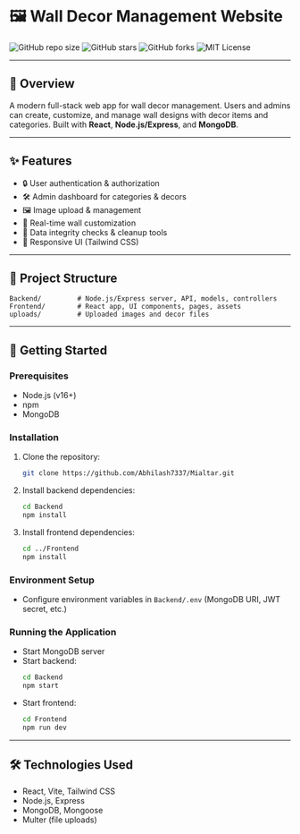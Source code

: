 
# 🖼️ Wall Decor Management Website

![GitHub repo size](https://img.shields.io/github/repo-size/Abhilash7337/Mialtar)
![GitHub stars](https://img.shields.io/github/stars/Abhilash7337/Mialtar?style=social)
![GitHub forks](https://img.shields.io/github/forks/Abhilash7337/Mialtar?style=social)
![MIT License](https://img.shields.io/badge/license-MIT-green)

---

## 🚀 Overview
A modern full-stack web app for wall decor management. Users and admins can create, customize, and manage wall designs with decor items and categories. Built with **React**, **Node.js/Express**, and **MongoDB**.

---

## ✨ Features
- 🔒 User authentication & authorization
- 🛠️ Admin dashboard for categories & decors
- 🖼️ Image upload & management
- 🎨 Real-time wall customization
- 🧹 Data integrity checks & cleanup tools
- 📱 Responsive UI (Tailwind CSS)

---

## 📁 Project Structure

```text
Backend/         # Node.js/Express server, API, models, controllers
Frontend/        # React app, UI components, pages, assets
uploads/         # Uploaded images and decor files
```

---

## 🏁 Getting Started

### Prerequisites
- Node.js (v16+)
- npm
- MongoDB

### Installation
1. Clone the repository:
   ```bash
   git clone https://github.com/Abhilash7337/Mialtar.git
   ```
2. Install backend dependencies:
   ```bash
   cd Backend
   npm install
   ```
3. Install frontend dependencies:
   ```bash
   cd ../Frontend
   npm install
   ```

### Environment Setup
- Configure environment variables in `Backend/.env` (MongoDB URI, JWT secret, etc.)

### Running the Application
- Start MongoDB server
- Start backend:
  ```bash
  cd Backend
  npm start
  ```
- Start frontend:
  ```bash
  cd Frontend
  npm run dev
  ```


---


## 🛠️ Technologies Used
- React, Vite, Tailwind CSS
- Node.js, Express
- MongoDB, Mongoose
- Multer (file uploads)





